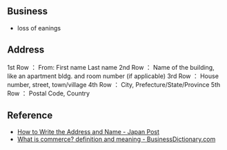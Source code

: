 ## Business
* loss of eanings


## Address
1st Row ： From: First name Last name
2nd Row ： Name of the building, like an apartment bldg. and room number (if applicable)
3rd Row ： House number, street, town/village
4th Row ： City, Prefecture/State/Province
5th Row ： Postal Code, Country

## Reference
* [How to Write the Address and Name - Japan Post](https://www.post.japanpost.jp/int/use/writing/normal_en.html)
* [What is commerce? definition and meaning - BusinessDictionary.com](http://www.businessdictionary.com/definition/commerce.html)
